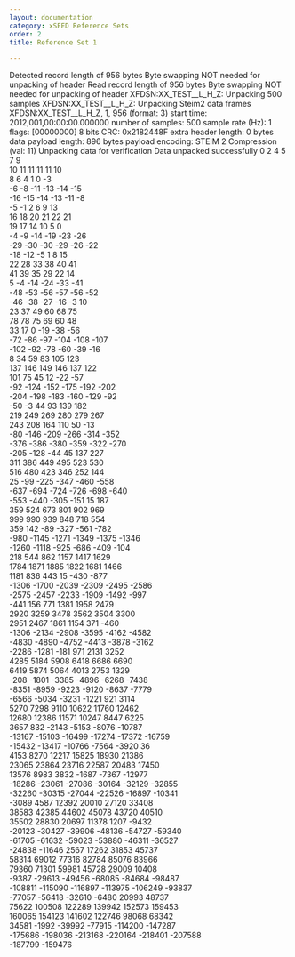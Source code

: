 ```yaml
---
layout: documentation
category: xSEED Reference Sets
order: 2
title: Reference Set 1

---
```


Detected record length of 956 bytes
Byte swapping NOT needed for unpacking of header
Read record length of 956 bytes
Byte swapping NOT needed for unpacking of header
XFDSN:XX_TEST__L_H_Z: Unpacking 500 samples
XFDSN:XX_TEST__L_H_Z: Unpacking Steim2 data frames
XFDSN:XX_TEST__L_H_Z, 1, 956 (format: 3)
             start time: 2012,001,00:00:00.000000
      number of samples: 500
       sample rate (Hz): 1
                  flags: [00000000] 8 bits
                    CRC: 0x2182448F
    extra header length: 0 bytes
    data payload length: 896 bytes
       payload encoding: STEIM 2 Compression (val: 11)
Unpacking data for verification
Data unpacked successfully
         0           2           4           5           7           9  
        10          11          11          11          11          10  
         8           6           4           1           0          -3  
        -6          -8         -11         -13         -14         -15  
       -16         -15         -14         -13         -11          -8  
        -5          -1           2           6           9          13  
        16          18          20          21          22          21  
        19          17          14          10           5           0  
        -4          -9         -14         -19         -23         -26  
       -29         -30         -30         -29         -26         -22  
       -18         -12          -5           1           8          15  
        22          28          33          38          40          41  
        41          39          35          29          22          14  
         5          -4         -14         -24         -33         -41  
       -48         -53         -56         -57         -56         -52  
       -46         -38         -27         -16          -3          10  
        23          37          49          60          68          75  
        78          78          75          69          60          48  
        33          17           0         -19         -38         -56  
       -72         -86         -97        -104        -108        -107  
      -102         -92         -78         -60         -39         -16  
         8          34          59          83         105         123  
       137         146         149         146         137         122  
       101          75          45          12         -22         -57  
       -92        -124        -152        -175        -192        -202  
      -204        -198        -183        -160        -129         -92  
       -50          -3          44          93         139         182  
       219         249         269         280         279         267  
       243         208         164         110          50         -13  
       -80        -146        -209        -266        -314        -352  
      -376        -386        -380        -359        -322        -270  
      -205        -128         -44          45         137         227  
       311         386         449         495         523         530  
       516         480         423         346         252         144  
        25         -99        -225        -347        -460        -558  
      -637        -694        -724        -726        -698        -640  
      -553        -440        -305        -151          15         187  
       359         524         673         801         902         969  
       999         990         939         848         718         554  
       359         142         -89        -327        -561        -782  
      -980       -1145       -1271       -1349       -1375       -1346  
     -1260       -1118        -925        -686        -409        -104  
       218         544         862        1157        1417        1629  
      1784        1871        1885        1822        1681        1466  
      1181         836         443          15        -430        -877  
     -1306       -1700       -2039       -2309       -2495       -2586  
     -2575       -2457       -2233       -1909       -1492        -997  
      -441         156         771        1381        1958        2479  
      2920        3259        3478        3562        3504        3300  
      2951        2467        1861        1154         371        -460  
     -1306       -2134       -2908       -3595       -4162       -4582  
     -4830       -4890       -4752       -4413       -3878       -3162  
     -2286       -1281        -181         971        2131        3252  
      4285        5184        5908        6418        6686        6690  
      6419        5874        5064        4013        2753        1329  
      -208       -1801       -3385       -4896       -6268       -7438  
     -8351       -8959       -9223       -9120       -8637       -7779  
     -6566       -5034       -3231       -1221         921        3114  
      5270        7298        9110       10622       11760       12462  
     12680       12386       11571       10247        8447        6225  
      3657         832       -2143       -5153       -8076      -10787  
    -13167      -15103      -16499      -17274      -17372      -16759  
    -15432      -13417      -10766       -7564       -3920          36  
      4153        8270       12217       15825       18930       21386  
     23065       23864       23716       22587       20483       17450  
     13576        8983        3832       -1687       -7367      -12977  
    -18286      -23061      -27086      -30164      -32129      -32855  
    -32260      -30315      -27044      -22526      -16897      -10341  
     -3089        4587       12392       20010       27120       33408  
     38583       42385       44602       45078       43720       40510  
     35502       28830       20697       11378        1207       -9432  
    -20123      -30427      -39906      -48136      -54727      -59340  
    -61705      -61632      -59023      -53880      -46311      -36527  
    -24838      -11646        2567       17262       31853       45737  
     58314       69012       77316       82784       85076       83966  
     79360       71301       59981       45728       29009       10408  
     -9387      -29613      -49456      -68085      -84684      -98487  
   -108811     -115090     -116897     -113975     -106249      -93837  
    -77057      -56418      -32610       -6480       20993       48737  
     75622      100508      122289      139942      152573      159453  
    160065      154123      141602      122746       98068       68342  
     34581       -1992      -39992      -77915     -114200     -147287  
   -175686     -198036     -213168     -220164     -218401     -207588  
   -187799     -159476  

